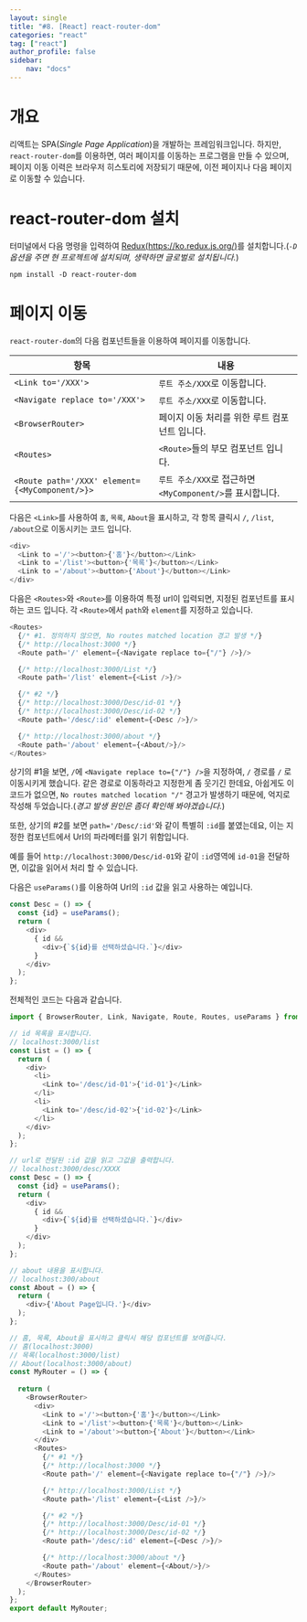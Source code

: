 ```yaml
---
layout: single
title: "#8. [React] react-router-dom"
categories: "react"
tag: ["react"]
author_profile: false
sidebar: 
    nav: "docs"
---
```


# 개요

리액트는 SPA(*Single Page Application*)을 개발하는 프레임워크입니다. 하지만, `react-router-dom`를 이용하면, 여러 페이지를 이동하는 프로그램을 만들 수 있으며, 페이지 이동 이력은 브라우저 히스토리에 저장되기 때문에, 이전 페이지나 다음 페이지로 이동할 수 있습니다.

# react-router-dom 설치

터미널에서 다음 명령을 입력하여 [Redux(https://ko.redux.js.org/)](https://react.i18next.com/)를 설치합니다.(*`-D`옵션을 주면 현 프로젝트에 설치되며, 생략하면 글로벌로 설치됩니다.*) 

```
npm install -D react-router-dom
```

# 페이지 이동

`react-router-dom`의 다음 컴포넌트들을 이용하여 페이지를 이동합니다.

|항목|내용|
|--|--|
|`<Link to='/XXX'>`|`루트 주소/XXX`로 이동합니다.|
|`<Navigate replace to='/XXX'>`|`루트 주소/XXX`로 이동합니다.|
|`<BrowserRouter>`|페이지 이동 처리를 위한 루트 컴포넌트 입니다.|
|`<Routes>`|`<Route>`들의 부모 컴포넌트 입니다.|
|`<Route path='/XXX' element={<MyComponent/>}>`|`루트 주소/XXX`로 접근하면 `<MyComponent/>`를 표시합니다.|

다음은 `<Link>`를 사용하여 `홈`, `목록`, `About`을 표시하고, 각 항목 클릭시 `/`, `/list`, `/about`으로 이동시키는 코드 입니다.

```typescript
<div>
  <Link to ='/'><button>{'홈'}</button></Link>
  <Link to ='/list'><button>{'목록'}</button></Link>
  <Link to ='/about'><button>{'About'}</button></Link>
</div>
```

다음은 `<Routes>`와 `<Route>`를 이용하여 특정 url이 입력되면, 지정된 컴포넌트를 표시하는 코드 입니다. 각 `<Route>`에서 `path`와 `element`를 지정하고 있습니다.

```typescript
<Routes>
  {/* #1. 정의하지 않으면, No routes matched location 경고 발생 */}
  {/* http://localhost:3000 */}
  <Route path='/' element={<Navigate replace to={"/"} />}/> 

  {/* http://localhost:3000/List */}
  <Route path='/list' element={<List />}/>

  {/* #2 */}
  {/* http://localhost:3000/Desc/id-01 */}
  {/* http://localhost:3000/Desc/id-02 */}
  <Route path='/desc/:id' element={<Desc />}/>

  {/* http://localhost:3000/about */}
  <Route path='/about' element={<About/>}/>
</Routes>
```

상기의 #1을 보면, `/`에 `<Navigate replace to={"/"} />`을 지정하여, `/` 경로를 `/` 로 이동시키게 했습니다. 같은 경로로 이동하라고 지정한게 좀 웃기긴 한데요, 아쉽게도 이 코드가 없으면, `No routes matched location "/"` 경고가 발생하기 때문에, 억지로 작성해 두었습니다.(*경고 발생 원인은 좀더 확인해 봐야겠습니다.*)

또한, 상기의 #2를 보면 `path='/Desc/:id'`와 같이 특별히 `:id`를 붙였는데요, 이는 지정한 컴포넌트에서 Url의 파라메터를 읽기 위함입니다.

예를 들어 `http://localhost:3000/Desc/id-01`와 같이 `:id`영역에 `id-01`을 전달하면, 이값을 읽어서 처리 할 수 있습니다.

다음은 `useParams()`를 이용하여 Url의 `:id` 값을 읽고 사용하는 예입니다.

```typescript
const Desc = () => {
  const {id} = useParams();
  return (
    <div>
      { id && 
        <div>{`${id}를 선택하셨습니다.`}</div> 
      }
    </div>
  );
};
```

전체적인 코드는 다음과 같습니다.

```typescript
import { BrowserRouter, Link, Navigate, Route, Routes, useParams } from "react-router-dom";

// id 목록을 표시합니다.
// localhost:3000/list
const List = () => {
  return (
    <div>
      <li>
        <Link to='/desc/id-01'>{'id-01'}</Link>
      </li>
      <li>
        <Link to='/desc/id-02'>{'id-02'}</Link>
      </li>
    </div>
  );
};

// url로 전달된 :id 값을 읽고 그값을 출력합니다.
// localhost:3000/desc/XXXX
const Desc = () => {
  const {id} = useParams();
  return (
    <div>
      { id && 
        <div>{`${id}를 선택하셨습니다.`}</div> 
      }
    </div>
  );
};

// about 내용을 표시합니다.
// localhost:300/about
const About = () => {
  return (
    <div>{'About Page입니다.'}</div>
  );
};

// 홈, 목록, About을 표시하고 클릭시 해당 컴포넌트를 보여줍니다.
// 홈(localhost:3000)
// 목록(localhost:3000/list) 
// About(localhost:3000/about) 
const MyRouter = () => {
 
  return (
    <BrowserRouter>
      <div>
        <Link to ='/'><button>{'홈'}</button></Link>
        <Link to ='/list'><button>{'목록'}</button></Link>
        <Link to ='/about'><button>{'About'}</button></Link>
      </div>
      <Routes>
        {/* #1 */}
        {/* http://localhost:3000 */}
        <Route path='/' element={<Navigate replace to={"/"} />}/> 

        {/* http://localhost:3000/List */}
        <Route path='/list' element={<List />}/>

        {/* #2 */}
        {/* http://localhost:3000/Desc/id-01 */}
        {/* http://localhost:3000/Desc/id-02 */}
        <Route path='/desc/:id' element={<Desc />}/>

        {/* http://localhost:3000/about */}
        <Route path='/about' element={<About/>}/>
      </Routes>
    </BrowserRouter>
  );
};
export default MyRouter;
```